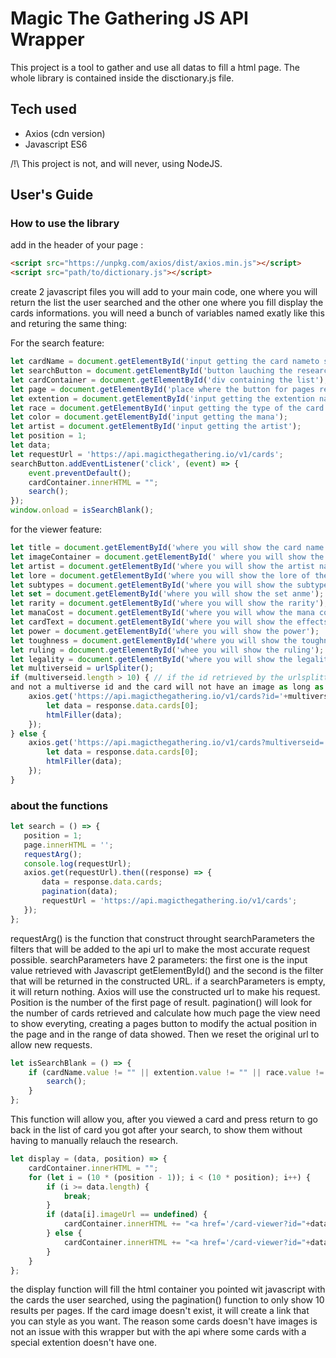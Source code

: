 # Magic The Gathering JS API Wrapper

This project is a tool to gather and use all datas to fill a html page. The whole library is contained inside the disctionary.js file.

## Tech used

* Axios (cdn version)
* Javascript ES6

/!\ This project is not, and will never, using NodeJS.


## User's Guide

### How to use the library

add in the header of your page : 
```html
<script src="https://unpkg.com/axios/dist/axios.min.js"></script>
<script src="path/to/dictionary.js"></script>
```
create 2 javascript files you will add to your main code, one where you will return the list the user searched and the other one where you fill display the cards informations. 
you will need a bunch of variables named exatly like this and returing the same thing: 

For the search feature: 
```Javascript
let cardName = document.getElementById('input getting the card nameto search');
let searchButton = document.getElementById('button lauching the research');
let cardContainer = document.getElementById('div containing the list');
let page = document.getElementById('place where the button for pages result will appear');
let extention = document.getElementById('input getting the extention name');
let race = document.getElementById('input getting the type of the card (artifact, creature, vampire,...');
let color = document.getElementById('input getting the mana');
let artist = document.getElementById('input getting the artist');
let position = 1;
let data;
let requestUrl = 'https://api.magicthegathering.io/v1/cards';
searchButton.addEventListener('click', (event) => {
    event.preventDefault();
    cardContainer.innerHTML = "";
    search();
});
window.onload = isSearchBlank();
```

for the viewer feature:

```Javascript
let title = document.getElementById('where you will show the card name');
let imageContainer = document.getElementById(' where you will show the card image');
let artist = document.getElementById('where you will show the artist name');
let lore = document.getElementById('where you will show the lore of the card');
let subtypes = document.getElementById('where you will show the subtypes');
let set = document.getElementById('where you will show the set anme');
let rarity = document.getElementById('where you will show the rarity');
let manaCost = document.getElementById('where you will whow the mana cost');
let cardText = document.getElementById('where you will show the effects of th card');
let power = document.getElementById('where you will show the power');
let toughness = document.getElementById('where you will show the toughness');
let ruling = document.getElementById('whee you will show the ruling');
let legality = document.getElementById('where you will show the legality');
let multiverseid = urlSpliter();
if (multiverseid.length > 10) { // if the id retrieved by the urlsplitter is loner than 10 characters it means it's a simple id 
and not a multiverse id and the card will not have an image as long as some informations
    axios.get('https://api.magicthegathering.io/v1/cards?id='+multiverseid).then((response) => {
        let data = response.data.cards[0];
        htmlFiller(data);
    }); 
} else {
    axios.get('https://api.magicthegathering.io/v1/cards?multiverseid='+multiverseid).then((response) => {
        let data = response.data.cards[0];
        htmlFiller(data);
    });
}
```

### about the functions
 ```Javascript
 let search = () => {
    position = 1;
    page.innerHTML = '';
    requestArg();
    console.log(requestUrl);
    axios.get(requestUrl).then((response) => {
        data = response.data.cards;
        pagination(data);
        requestUrl = 'https://api.magicthegathering.io/v1/cards';
    });
}; 
```

requestArg() is the function that construct throught searchParameters the filters that will be added to the api url to make the most accurate request possible. searchParameters have 2 parameters: the first one is the input value retrieved with Javascript getElementById() and the second is the filter that will be returned in the constructed URL. if a searchParameters is empty, it will return nothing.
Axios will use the constructed url to make his request. Position is the number of the first page of result. pagination() will look for the number of cards retrieved and calculate how much page the view need to show everyting, creating a pages button to modify the actual position in the page and in the range of data showed. Then we reset the original url to allow new requests.

```Javascript
let isSearchBlank = () => {
    if (cardName.value != "" || extention.value != "" || race.value != "" || artist.value != "") {
        search();
    }
};
```
This function will allow you, after you viewed a card and press return to go back in the list of card you got after your search, to show them without having to manually relauch the research.

```Javascript
let display = (data, position) => { 
    cardContainer.innerHTML = "";
    for (let i = (10 * (position - 1)); i < (10 * position); i++) {
        if (i >= data.length) {
            break;
        }
        if (data[i].imageUrl == undefined) {
            cardContainer.innerHTML += "<a href='/card-viewer?id="+data[i].id+"'><div class='missing-card-image' ><p>"+data[i].name+"</p></div></a>";
        } else {
            cardContainer.innerHTML += "<a href='/card-viewer?id="+data[i].multiverseid+"'><img class='card-item' src="+data[i].imageUrl+" /></a>";
        }
    }
};
```

the display function will fill the html container you pointed wit javascript with the cards the user searched, using the pagination() function to only show 10 results per pages. If the card image doesn't exist, it will create a link that you can style as you want. The reason some cards doesn't have images is not an issue with this wrapper but with the api where some cards with a special extention doesn't have one.

